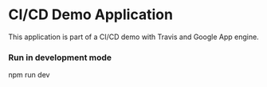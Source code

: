 # CI/CD Demo Application

This application is part of a CI/CD demo with Travis and Google App engine.

### Run in development mode

npm run dev
